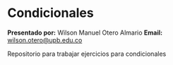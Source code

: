 # Condicionales

**Presentado por:** Wilson Manuel Otero Almario
**Email:** wilson.otero@upb.edu.co

Repositorio para trabajar ejercicios para condicionales 
